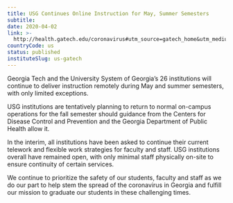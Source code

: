 ```yaml
---
title: USG Continues Online Instruction for May, Summer Semesters
subtitle: 
date: 2020-04-02
link: >-
  http://health.gatech.edu/coronavirus#utm_source=gatech_home&utm_medium=banner&utm_campaign=coronavirus_campus
countryCode: us
status: published
instituteSlug: us-gatech
---
```

Georgia Tech and the University System of Georgia’s 26 institutions will continue to deliver instruction remotely during May and summer semesters, with only limited exceptions.  
   
USG institutions are tentatively planning to return to normal on-campus operations for the fall semester should guidance from the Centers for Disease Control and Prevention and the Georgia Department of Public Health allow it.  
   
In the interim, all institutions have been asked to continue their current telework and flexible work strategies for faculty and staff. USG institutions overall have remained open, with only minimal staff physically on-site to ensure continuity of certain services.  
   
We continue to prioritize the safety of our students, faculty and staff as we do our part to help stem the spread of the coronavirus in Georgia and fulfill our mission to graduate our students in these challenging times.
